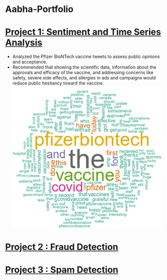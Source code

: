# Aabha-Portfolio

# [Project 1: Sentiment and Time Series Analysis](https://github.com/AabhaD/Sentiment-and-Time-Series-Analysis)

* Analyzed the Pfizer BioNTech vaccine tweets to assess public opinions and acceptance.
* Recommended that showing the scientific data, information about the approvals and efficacy of the vaccine, and addressing concerns like safety, severe side effects, and allergies in ads and campaigns would reduce public hesitancy toward the vaccine.
![Positive Sentiment Tweet wordcloud](https://github.com/AabhaD/Aabha-Portfolio/blob/main/Images/positive%20sentiment%20tweets.png)

# [Project 2 : Fraud Detection](https://github.com/AabhaD/Fraud-Detection)


# [Project 3 : Spam Detection](https://github.com/AabhaD/Spam-Detection)
